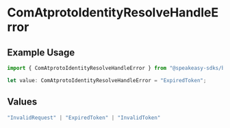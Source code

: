 # ComAtprotoIdentityResolveHandleError

## Example Usage

```typescript
import { ComAtprotoIdentityResolveHandleError } from "@speakeasy-sdks/bluesky/models/errors";

let value: ComAtprotoIdentityResolveHandleError = "ExpiredToken";
```

## Values

```typescript
"InvalidRequest" | "ExpiredToken" | "InvalidToken"
```